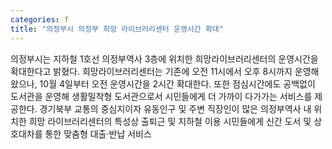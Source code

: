 ```yaml
---
categories: f
title: "의정부시 의정부 희망 라이브러리센터 운영시간 확대"
---
```

의정부시는 지하철 1호선 의정부역사 3층에 위치한 희망라이브러리센터의 운영시간을 확대한다고 밝혔다. 희망라이브러리센터는 기존에 오전 11시에서 오후 8시까지 운영해 왔으나, 10월 4일부터 오전 운영시간을 2시간 확대한다. 또한 점심시간에도 공백없이 도서관을 운영해 생활밀착형 도서관으로서 시민들에게 더 가까이 다가가는 서비스를 제공한다. 경기북부 교통의 중심지이자 유동인구 및 주변 직장인이 많은 의정부역사 내 위치한 희망 라이브러리센터의 특성상 출퇴근 및 지하철 이용 시민들에게 신간 도서 및 상호대차를 통한 맞춤형 대출·반납 서비스